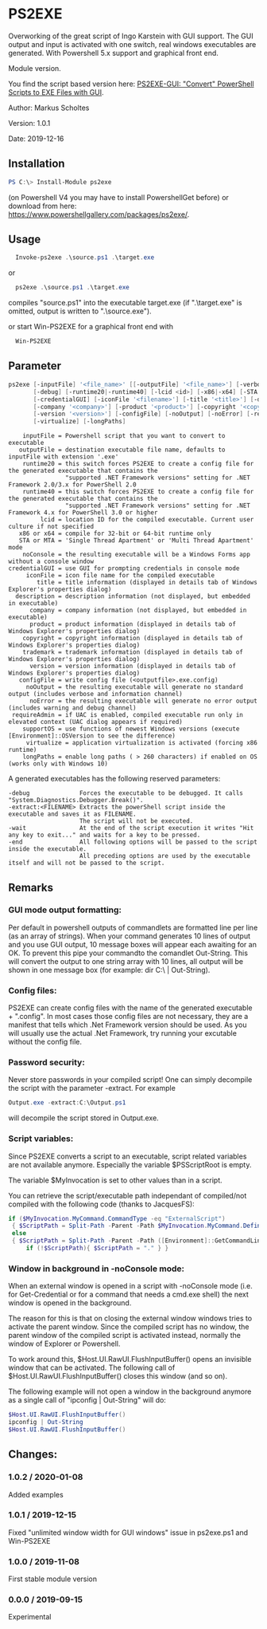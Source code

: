 # PS2EXE
Overworking of the great script of Ingo Karstein with GUI support. The GUI output and input is activated with one switch, real windows executables are generated. With Powershell 5.x support and graphical front end.

Module version.

You find the script based version here: [PS2EXE-GUI: "Convert" PowerShell Scripts to EXE Files with GUI](https://gallery.technet.microsoft.com/PS2EXE-GUI-Convert-e7cb69d5).

Author: Markus Scholtes

Version: 1.0.1

Date: 2019-12-16

## Installation

```powershell
PS C:\> Install-Module ps2exe
```
(on Powershell V4 you may have to install PowershellGet before) or download from here: https://www.powershellgallery.com/packages/ps2exe/.

## Usage
```powershell
  Invoke-ps2exe .\source.ps1 .\target.exe
```
or
```powershell
  ps2exe .\source.ps1 .\target.exe
```
compiles "source.ps1" into the executable target.exe (if ".\target.exe" is omitted, output is written to ".\source.exe").

or start Win-PS2EXE for a graphical front end with
```powershell
  Win-PS2EXE
```

## Parameter
```powershell
ps2exe [-inputFile] '<file_name>' [[-outputFile] '<file_name>'] [-verbose]
       [-debug] [-runtime20|-runtime40] [-lcid <id>] [-x86|-x64] [-STA|-MTA] [-noConsole]
       [-credentialGUI] [-iconFile '<filename>'] [-title '<title>'] [-description '<description>']
       [-company '<company>'] [-product '<product>'] [-copyright '<copyright>'] [-trademark '<trademark>']
       [-version '<version>'] [-configFile] [-noOutput] [-noError] [-requireAdmin] [-supportOS]
       [-virtualize] [-longPaths]
```

```
    inputFile = Powershell script that you want to convert to executable
   outputFile = destination executable file name, defaults to inputFile with extension '.exe'
    runtime20 = this switch forces PS2EXE to create a config file for the generated executable that contains the
                "supported .NET Framework versions" setting for .NET Framework 2.0/3.x for PowerShell 2.0
    runtime40 = this switch forces PS2EXE to create a config file for the generated executable that contains the
                "supported .NET Framework versions" setting for .NET Framework 4.x for PowerShell 3.0 or higher
         lcid = location ID for the compiled executable. Current user culture if not specified
   x86 or x64 = compile for 32-bit or 64-bit runtime only
   STA or MTA = 'Single Thread Apartment' or 'Multi Thread Apartment' mode
    noConsole = the resulting executable will be a Windows Forms app without a console window
credentialGUI = use GUI for prompting credentials in console mode
     iconFile = icon file name for the compiled executable
        title = title information (displayed in details tab of Windows Explorer's properties dialog)
  description = description information (not displayed, but embedded in executable)
      company = company information (not displayed, but embedded in executable)
      product = product information (displayed in details tab of Windows Explorer's properties dialog)
    copyright = copyright information (displayed in details tab of Windows Explorer's properties dialog)
    trademark = trademark information (displayed in details tab of Windows Explorer's properties dialog)
      version = version information (displayed in details tab of Windows Explorer's properties dialog)
   configFile = write config file (<outputfile>.exe.config)
     noOutput = the resulting executable will generate no standard output (includes verbose and information channel)
      noError = the resulting executable will generate no error output (includes warning and debug channel)
 requireAdmin = if UAC is enabled, compiled executable run only in elevated context (UAC dialog appears if required)
    supportOS = use functions of newest Windows versions (execute [Environment]::OSVersion to see the difference)
	 virtualize = application virtualization is activated (forcing x86 runtime)
    longPaths = enable long paths ( > 260 characters) if enabled on OS (works only with Windows 10)
```

A generated executables has the following reserved parameters:

```
-debug              Forces the executable to be debugged. It calls "System.Diagnostics.Debugger.Break()".
-extract:<FILENAME> Extracts the powerShell script inside the executable and saves it as FILENAME.
                    The script will not be executed.
-wait               At the end of the script execution it writes "Hit any key to exit..." and waits for a key to be pressed.
-end                All following options will be passed to the script inside the executable.
                    All preceding options are used by the executable itself and will not be passed to the script.
```


## Remarks

### GUI mode output formatting:
Per default in powershell outputs of commandlets are formatted line per line (as an array of strings). When your command generates 10 lines of output and you use GUI output, 10 message boxes will appear each awaiting for an OK. To prevent this pipe your commandto the comandlet Out-String. This will convert the output to one string array with 10 lines, all output will be shown in one message box (for example: dir C:\ | Out-String).

### Config files:
PS2EXE can create config files with the name of the generated executable + ".config". In most cases those config files are not necessary, they are a manifest that tells which .Net Framework version should be used. As you will usually use the actual .Net Framework, try running your excutable without the config file.

### Password security:
Never store passwords in your compiled script! One can simply decompile the script with the parameter -extract. For example 
```powershell
Output.exe -extract:C:\Output.ps1
```
will decompile the script stored in Output.exe.

### Script variables:
Since PS2EXE converts a script to an executable, script related variables are not available anymore. Especially the variable $PSScriptRoot is empty.

The variable $MyInvocation is set to other values than in a script.

You can retrieve the script/executable path independant of compiled/not compiled with the following code (thanks to JacquesFS):

```powershell
if ($MyInvocation.MyCommand.CommandType -eq "ExternalScript")
 { $ScriptPath = Split-Path -Parent -Path $MyInvocation.MyCommand.Definition }
 else
 { $ScriptPath = Split-Path -Parent -Path ([Environment]::GetCommandLineArgs()[0]) 
     if (!$ScriptPath){ $ScriptPath = "." } }
```

### Window in background in -noConsole mode:
When an external window is opened in a script with -noConsole mode (i.e. for Get-Credential or for a command that needs a cmd.exe shell) the next window is opened in the background.

The reason for this is that on closing the external window windows tries to activate the parent window. Since the compiled script has no window, the parent window of the compiled script is activated instead, normally the window of Explorer or Powershell.

To work around this, $Host.UI.RawUI.FlushInputBuffer() opens an invisible window that can be activated. The following call of $Host.UI.RawUI.FlushInputBuffer() closes this window (and so on).

The following example will not open a window in the background anymore as a single call of "ipconfig | Out-String" will do:

```powershell
$Host.UI.RawUI.FlushInputBuffer()
ipconfig | Out-String
$Host.UI.RawUI.FlushInputBuffer()
```

## Changes:
### 1.0.2 / 2020-01-08
Added examples

### 1.0.1 / 2019-12-15
Fixed "unlimited window width for GUI windows" issue in ps2exe.ps1 and Win-PS2EXE

### 1.0.0 / 2019-11-08
First stable module version

### 0.0.0 / 2019-09-15
Experimental
